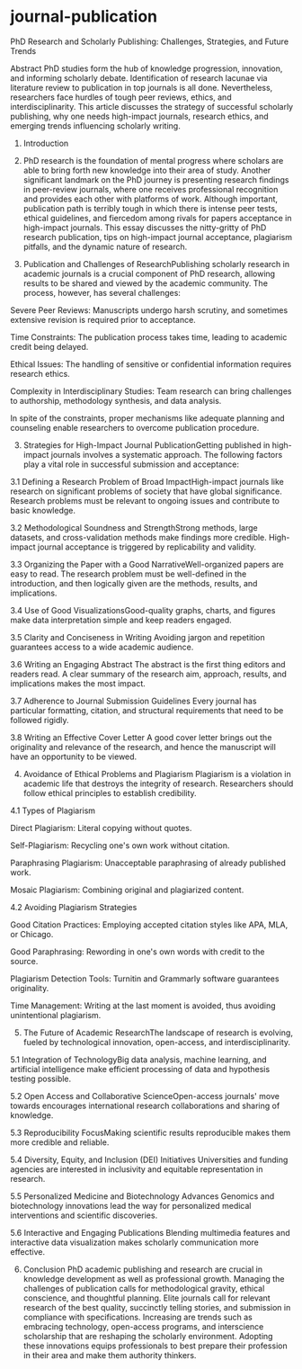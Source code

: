 # journal-publication
PhD Research and Scholarly Publishing: Challenges, Strategies, and Future Trends

Abstract
PhD studies form the hub of knowledge progression, innovation, and informing scholarly debate. Identification of research lacunae via literature review to publication in top journals is all done. Nevertheless, researchers face hurdles of tough peer reviews, ethics, and interdisciplinarity. This article discusses the strategy of successful scholarly publishing, why one needs high-impact journals, research ethics, and emerging trends influencing scholarly writing.

1. Introduction
2. PhD research is the foundation of mental progress where scholars are able to bring forth new knowledge into their area of study. Another significant landmark on the PhD journey is presenting research findings in peer-review journals, where one receives professional recognition and provides each other with platforms of work. Although important, publication path is terribly tough in which there is intense peer tests, ethical guidelines, and fiercedom among rivals for papers acceptance in high-impact journals. This essay discusses the nitty-gritty of PhD research publication, tips on high-impact journal acceptance, plagiarism pitfalls, and the dynamic nature of research.

3. Publication and Challenges of ResearchPublishing scholarly research in academic journals is a crucial component of PhD research, allowing results to be shared and viewed by the academic community. The process, however, has several challenges:

Severe Peer Reviews: Manuscripts undergo harsh scrutiny, and sometimes extensive revision is required prior to acceptance.

Time Constraints: The publication process takes time, leading to academic credit being delayed.

Ethical Issues: The handling of sensitive or confidential information requires research ethics.

Complexity in Interdisciplinary Studies: Team research can bring challenges to authorship, methodology synthesis, and data analysis.

In spite of the constraints, proper mechanisms like adequate planning and counseling enable researchers to overcome publication procedure.

3. Strategies for High-Impact Journal PublicationGetting published in high-impact journals involves a systematic approach. The following factors play a vital role in successful submission and acceptance:

3.1 Defining a Research Problem of Broad ImpactHigh-impact journals like research on significant problems of society that have global significance. Research problems must be relevant to ongoing issues and contribute to basic knowledge.

3.2 Methodological Soundness and StrengthStrong methods, large datasets, and cross-validation methods make findings more credible. High-impact journal acceptance is triggered by replicability and validity.

3.3 Organizing the Paper with a Good NarrativeWell-organized papers are easy to read. The research problem must be well-defined in the introduction, and then logically given are the methods, results, and implications.

3.4 Use of Good VisualizationsGood-quality graphs, charts, and figures make data interpretation simple and keep readers engaged.

3.5 Clarity and Conciseness in Writing
Avoiding jargon and repetition guarantees access to a wide academic audience.

3.6 Writing an Engaging Abstract
The abstract is the first thing editors and readers read. A clear summary of the research aim, approach, results, and implications makes the most impact.

3.7 Adherence to Journal Submission Guidelines
Every journal has particular formatting, citation, and structural requirements that need to be followed rigidly.

3.8 Writing an Effective Cover Letter
A good cover letter brings out the originality and relevance of the research, and hence the manuscript will have an opportunity to be viewed.

4. Avoidance of Ethical Problems and Plagiarism
Plagiarism is a violation in academic life that destroys the integrity of research. Researchers should follow ethical principles to establish credibility.

4.1 Types of Plagiarism

Direct Plagiarism: Literal copying without quotes.

Self-Plagiarism: Recycling one's own work without citation.

Paraphrasing Plagiarism: Unacceptable paraphrasing of already published work.

Mosaic Plagiarism: Combining original and plagiarized content.

4.2 Avoiding Plagiarism Strategies

Good Citation Practices: Employing accepted citation styles like APA, MLA, or Chicago.

Good Paraphrasing: Rewording in one's own words with credit to the source.

Plagiarism Detection Tools: Turnitin and Grammarly software guarantees originality.

Time Management: Writing at the last moment is avoided, thus avoiding unintentional plagiarism.

5. The Future of Academic ResearchThe landscape of research is evolving, fueled by technological innovation, open-access, and interdisciplinarity.

5.1 Integration of TechnologyBig data analysis, machine learning, and artificial intelligence make efficient processing of data and hypothesis testing possible.

5.2 Open Access and Collaborative ScienceOpen-access journals' move towards encourages international research collaborations and sharing of knowledge.

5.3 Reproducibility FocusMaking scientific results reproducible makes them more credible and reliable.

5.4 Diversity, Equity, and Inclusion (DEI) Initiatives
Universities and funding agencies are interested in inclusivity and equitable representation in research.

5.5 Personalized Medicine and Biotechnology Advances
Genomics and biotechnology innovations lead the way for personalized medical interventions and scientific discoveries.

5.6 Interactive and Engaging Publications
Blending multimedia features and interactive data visualization makes scholarly communication more effective.

6. Conclusion
PhD academic publishing and research are crucial in knowledge development as well as professional growth. Managing the challenges of publication calls for methodological gravity, ethical conscience, and thoughtful planning. Elite journals call for relevant research of the best quality, succinctly telling stories, and submission in compliance with specifications. Increasing are trends such as embracing technology, open-access programs, and interscience scholarship that are reshaping the scholarly environment. Adopting these innovations equips professionals to best prepare their profession in their area and make them authority thinkers.

